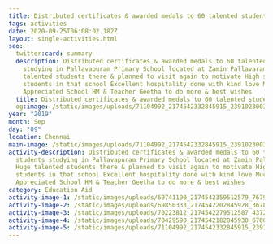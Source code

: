 ```yaml
---
title: Distributed certificates & awarded medals to 60 talented students
tags: activities
date: 2020-09-25T06:08:02.182Z
layout: single-activities.html
seo:
  twitter:card: summary
  description: Distributed certificates & awarded medals to 60 talented students
    studying in Pallavapuram Primary School located at Zamin Pallavaram! Huge
    talented students there & planned to visit again to motivate High school
    students in that school Excellent hospitality done with kind love Much
    Appreciated School HM & Teacher Geetha to do more & best wishes
  title: Distributed certificates & awarded medals to 60 talented students
  og:image: /static/images/uploads/71104992_2174542332845915_2391023003946188800_o_2174542329512582.jpg
year: "2019"
month: Sep
day: "09"
location: Chennai
main-image: /static/images/uploads/71104992_2174542332845915_2391023003946188800_o_2174542329512582.jpg
activity-description: Distributed certificates & awarded medals to 60 talented
  students studying in Pallavapuram Primary School located at Zamin Pallavaram!
  Huge talented students there & planned to visit again to motivate High school
  students in that school Excellent hospitality done with kind love Much
  Appreciated School HM & Teacher Geetha to do more & best wishes
category: Education Aid
activity-image-1: /static/images/uploads/69741190_2174542359512579_7679819485695442944_n_2174542356179246.jpg
activity-image-2: /static/images/uploads/69850333_2174542202845928_367876193854160896_n_2174542199512595.jpg
activity-image-3: /static/images/uploads/70223812_2174542279512587_4372806577443307520_n_2174542276179254.jpg
activity-image-4: /static/images/uploads/70429590_2174542182845930_6700868676544888832_n_2174542179512597.jpg
activity-image-5: /static/images/uploads/71104992_2174542332845915_2391023003946188800_o_2174542329512582.jpg
---
```


